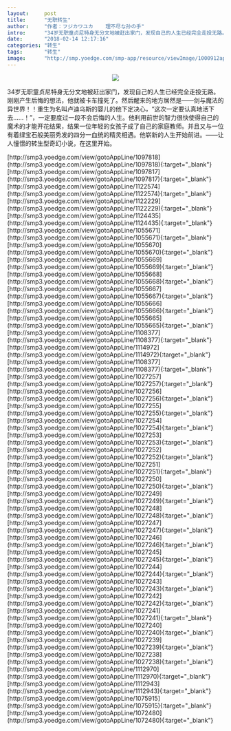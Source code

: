 ```yaml
---
layout:     post
title:      "无职转生"
author:     "作者：フジカワユカ    理不尽な孙の手"
intro:      "34岁无职童贞尼特身无分文地被赶出家门，发现自己的人生已经完全走投无路。刚刚产生后悔的想法，他就被卡车撞死了。然后醒来的地方居然是——剑与魔法的异世界！！重生为名叫卢迪乌斯的婴儿的他下定决心，“这次一定要认真地活下去……！”，一定要度过一段不会后悔的人生。他利用前世的智力很快使得自己的魔术的才能开花结果，结果一位年轻的女孩子成了自己的家庭教师。并且又与一位有着绿宝石般美丽秀发的四分一血统的精灵相遇。他崭新的人生开始前进。——让人憧憬的转生型奇幻小说，在这里开始。"
date:       "2018-02-14 12:17:16"
categories: "转生"
tags:       "转生"
image:      "http://smp.yoedge.com/smp-app/resource/viewImage/1000912appline.png"
---
```

<div style="text-align: center">
<p><img src="http://smp.yoedge.com/smp-app/resource/viewImage/1000912appline.png"/></p>
</div>
<p class="post-meta">
<span>34岁无职童贞尼特身无分文地被赶出家门，发现自己的人生已经完全走投无路。刚刚产生后悔的想法，他就被卡车撞死了。然后醒来的地方居然是——剑与魔法的异世界！！重生为名叫卢迪乌斯的婴儿的他下定决心，“这次一定要认真地活下去……！”，一定要度过一段不会后悔的人生。他利用前世的智力很快使得自己的魔术的才能开花结果，结果一位年轻的女孩子成了自己的家庭教师。并且又与一位有着绿宝石般美丽秀发的四分一血统的精灵相遇。他崭新的人生开始前进。——让人憧憬的转生型奇幻小说，在这里开始。</span>
</p>
[http://smp3.yoedge.com/view/gotoAppLine/1097818](http://smp3.yoedge.com/view/gotoAppLine/1097818){:target="_blank"}
[http://smp3.yoedge.com/view/gotoAppLine/1097817](http://smp3.yoedge.com/view/gotoAppLine/1097817){:target="_blank"}
[http://smp3.yoedge.com/view/gotoAppLine/1122574](http://smp3.yoedge.com/view/gotoAppLine/1122574){:target="_blank"}
[http://smp3.yoedge.com/view/gotoAppLine/1122229](http://smp3.yoedge.com/view/gotoAppLine/1122229){:target="_blank"}
[http://smp3.yoedge.com/view/gotoAppLine/1124435](http://smp3.yoedge.com/view/gotoAppLine/1124435){:target="_blank"}
[http://smp3.yoedge.com/view/gotoAppLine/1055671](http://smp3.yoedge.com/view/gotoAppLine/1055671){:target="_blank"}
[http://smp3.yoedge.com/view/gotoAppLine/1055670](http://smp3.yoedge.com/view/gotoAppLine/1055670){:target="_blank"}
[http://smp3.yoedge.com/view/gotoAppLine/1055669](http://smp3.yoedge.com/view/gotoAppLine/1055669){:target="_blank"}
[http://smp3.yoedge.com/view/gotoAppLine/1055668](http://smp3.yoedge.com/view/gotoAppLine/1055668){:target="_blank"}
[http://smp3.yoedge.com/view/gotoAppLine/1055667](http://smp3.yoedge.com/view/gotoAppLine/1055667){:target="_blank"}
[http://smp3.yoedge.com/view/gotoAppLine/1055666](http://smp3.yoedge.com/view/gotoAppLine/1055666){:target="_blank"}
[http://smp3.yoedge.com/view/gotoAppLine/1055665](http://smp3.yoedge.com/view/gotoAppLine/1055665){:target="_blank"}
[http://smp3.yoedge.com/view/gotoAppLine/1108377](http://smp3.yoedge.com/view/gotoAppLine/1108377){:target="_blank"}
[http://smp3.yoedge.com/view/gotoAppLine/1114972](http://smp3.yoedge.com/view/gotoAppLine/1114972){:target="_blank"}
[http://smp3.yoedge.com/view/gotoAppLine/1108377](http://smp3.yoedge.com/view/gotoAppLine/1108377){:target="_blank"}
[http://smp3.yoedge.com/view/gotoAppLine/1027257](http://smp3.yoedge.com/view/gotoAppLine/1027257){:target="_blank"}
[http://smp3.yoedge.com/view/gotoAppLine/1027256](http://smp3.yoedge.com/view/gotoAppLine/1027256){:target="_blank"}
[http://smp3.yoedge.com/view/gotoAppLine/1027255](http://smp3.yoedge.com/view/gotoAppLine/1027255){:target="_blank"}
[http://smp3.yoedge.com/view/gotoAppLine/1027254](http://smp3.yoedge.com/view/gotoAppLine/1027254){:target="_blank"}
[http://smp3.yoedge.com/view/gotoAppLine/1027253](http://smp3.yoedge.com/view/gotoAppLine/1027253){:target="_blank"}
[http://smp3.yoedge.com/view/gotoAppLine/1027252](http://smp3.yoedge.com/view/gotoAppLine/1027252){:target="_blank"}
[http://smp3.yoedge.com/view/gotoAppLine/1027251](http://smp3.yoedge.com/view/gotoAppLine/1027251){:target="_blank"}
[http://smp3.yoedge.com/view/gotoAppLine/1027250](http://smp3.yoedge.com/view/gotoAppLine/1027250){:target="_blank"}
[http://smp3.yoedge.com/view/gotoAppLine/1027249](http://smp3.yoedge.com/view/gotoAppLine/1027249){:target="_blank"}
[http://smp3.yoedge.com/view/gotoAppLine/1027248](http://smp3.yoedge.com/view/gotoAppLine/1027248){:target="_blank"}
[http://smp3.yoedge.com/view/gotoAppLine/1027247](http://smp3.yoedge.com/view/gotoAppLine/1027247){:target="_blank"}
[http://smp3.yoedge.com/view/gotoAppLine/1027246](http://smp3.yoedge.com/view/gotoAppLine/1027246){:target="_blank"}
[http://smp3.yoedge.com/view/gotoAppLine/1027245](http://smp3.yoedge.com/view/gotoAppLine/1027245){:target="_blank"}
[http://smp3.yoedge.com/view/gotoAppLine/1027244](http://smp3.yoedge.com/view/gotoAppLine/1027244){:target="_blank"}
[http://smp3.yoedge.com/view/gotoAppLine/1027243](http://smp3.yoedge.com/view/gotoAppLine/1027243){:target="_blank"}
[http://smp3.yoedge.com/view/gotoAppLine/1027242](http://smp3.yoedge.com/view/gotoAppLine/1027242){:target="_blank"}
[http://smp3.yoedge.com/view/gotoAppLine/1027241](http://smp3.yoedge.com/view/gotoAppLine/1027241){:target="_blank"}
[http://smp3.yoedge.com/view/gotoAppLine/1027240](http://smp3.yoedge.com/view/gotoAppLine/1027240){:target="_blank"}
[http://smp3.yoedge.com/view/gotoAppLine/1027239](http://smp3.yoedge.com/view/gotoAppLine/1027239){:target="_blank"}
[http://smp3.yoedge.com/view/gotoAppLine/1027238](http://smp3.yoedge.com/view/gotoAppLine/1027238){:target="_blank"}
[http://smp3.yoedge.com/view/gotoAppLine/1112970](http://smp3.yoedge.com/view/gotoAppLine/1112970){:target="_blank"}
[http://smp3.yoedge.com/view/gotoAppLine/1112943](http://smp3.yoedge.com/view/gotoAppLine/1112943){:target="_blank"}
[http://smp3.yoedge.com/view/gotoAppLine/1075915](http://smp3.yoedge.com/view/gotoAppLine/1075915){:target="_blank"}
[http://smp3.yoedge.com/view/gotoAppLine/1072480](http://smp3.yoedge.com/view/gotoAppLine/1072480){:target="_blank"}


